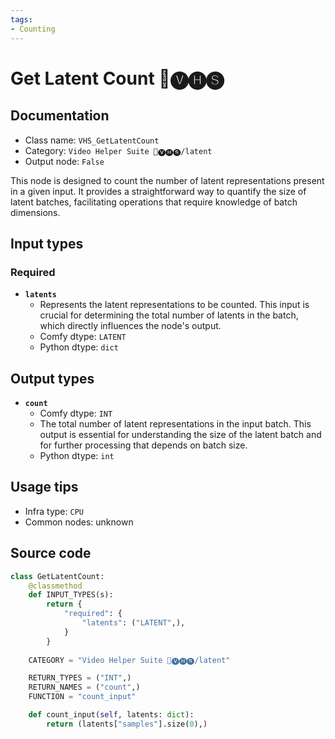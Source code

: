 ```yaml
---
tags:
- Counting
---
```


# Get Latent Count 🎥🅥🅗🅢
## Documentation
- Class name: `VHS_GetLatentCount`
- Category: `Video Helper Suite 🎥🅥🅗🅢/latent`
- Output node: `False`

This node is designed to count the number of latent representations present in a given input. It provides a straightforward way to quantify the size of latent batches, facilitating operations that require knowledge of batch dimensions.
## Input types
### Required
- **`latents`**
    - Represents the latent representations to be counted. This input is crucial for determining the total number of latents in the batch, which directly influences the node's output.
    - Comfy dtype: `LATENT`
    - Python dtype: `dict`
## Output types
- **`count`**
    - Comfy dtype: `INT`
    - The total number of latent representations in the input batch. This output is essential for understanding the size of the latent batch and for further processing that depends on batch size.
    - Python dtype: `int`
## Usage tips
- Infra type: `CPU`
- Common nodes: unknown


## Source code
```python
class GetLatentCount:
    @classmethod
    def INPUT_TYPES(s):
        return {
            "required": {
                "latents": ("LATENT",),
            }
        }
    
    CATEGORY = "Video Helper Suite 🎥🅥🅗🅢/latent"

    RETURN_TYPES = ("INT",)
    RETURN_NAMES = ("count",)
    FUNCTION = "count_input"

    def count_input(self, latents: dict):
        return (latents["samples"].size(0),)

```
